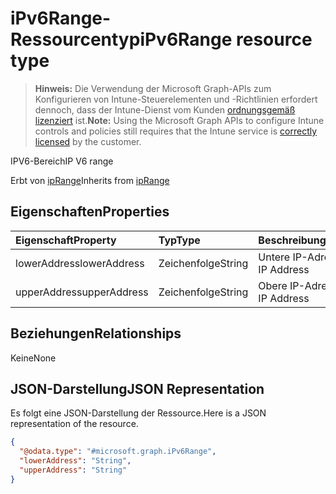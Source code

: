 # <a name="ipv6range-resource-type"></a><span data-ttu-id="3f830-101">iPv6Range-Ressourcentyp</span><span class="sxs-lookup"><span data-stu-id="3f830-101">iPv6Range resource type</span></span>

> <span data-ttu-id="3f830-102">**Hinweis:** Die Verwendung der Microsoft Graph-APIs zum Konfigurieren von Intune-Steuerelementen und -Richtlinien erfordert dennoch, dass der Intune-Dienst vom Kunden [ordnungsgemäß lizenziert](https://go.microsoft.com/fwlink/?linkid=839381) ist.</span><span class="sxs-lookup"><span data-stu-id="3f830-102">**Note:** Using the Microsoft Graph APIs to configure Intune controls and policies still requires that the Intune service is [correctly licensed](https://go.microsoft.com/fwlink/?linkid=839381) by the customer.</span></span>

<span data-ttu-id="3f830-103">IPV6-Bereich</span><span class="sxs-lookup"><span data-stu-id="3f830-103">IP V6 range</span></span>

<span data-ttu-id="3f830-104">Erbt von [ipRange](../resources/intune_mam_iprange.md)</span><span class="sxs-lookup"><span data-stu-id="3f830-104">Inherits from [ipRange](../resources/intune_mam_iprange.md)</span></span>

## <a name="properties"></a><span data-ttu-id="3f830-105">Eigenschaften</span><span class="sxs-lookup"><span data-stu-id="3f830-105">Properties</span></span>
|<span data-ttu-id="3f830-106">Eigenschaft</span><span class="sxs-lookup"><span data-stu-id="3f830-106">Property</span></span>|<span data-ttu-id="3f830-107">Typ</span><span class="sxs-lookup"><span data-stu-id="3f830-107">Type</span></span>|<span data-ttu-id="3f830-108">Beschreibung</span><span class="sxs-lookup"><span data-stu-id="3f830-108">Description</span></span>|
|:---|:---|:---|
|<span data-ttu-id="3f830-109">lowerAddress</span><span class="sxs-lookup"><span data-stu-id="3f830-109">lowerAddress</span></span>|<span data-ttu-id="3f830-110">Zeichenfolge</span><span class="sxs-lookup"><span data-stu-id="3f830-110">String</span></span>|<span data-ttu-id="3f830-111">Untere IP-Adresse</span><span class="sxs-lookup"><span data-stu-id="3f830-111">Lower IP Address</span></span>|
|<span data-ttu-id="3f830-112">upperAddress</span><span class="sxs-lookup"><span data-stu-id="3f830-112">upperAddress</span></span>|<span data-ttu-id="3f830-113">Zeichenfolge</span><span class="sxs-lookup"><span data-stu-id="3f830-113">String</span></span>|<span data-ttu-id="3f830-114">Obere IP-Adresse</span><span class="sxs-lookup"><span data-stu-id="3f830-114">Upper IP Address</span></span>|

## <a name="relationships"></a><span data-ttu-id="3f830-115">Beziehungen</span><span class="sxs-lookup"><span data-stu-id="3f830-115">Relationships</span></span>
<span data-ttu-id="3f830-116">Keine</span><span class="sxs-lookup"><span data-stu-id="3f830-116">None</span></span>
## <a name="json-representation"></a><span data-ttu-id="3f830-117">JSON-Darstellung</span><span class="sxs-lookup"><span data-stu-id="3f830-117">JSON Representation</span></span>
<span data-ttu-id="3f830-118">Es folgt eine JSON-Darstellung der Ressource.</span><span class="sxs-lookup"><span data-stu-id="3f830-118">Here is a JSON representation of the resource.</span></span>
<!--{
  "blockType": "resource",
  "@odata.type": "microsoft.graph.iPv6Range"
}-->
``` json
{
  "@odata.type": "#microsoft.graph.iPv6Range",
  "lowerAddress": "String",
  "upperAddress": "String"
}
```









